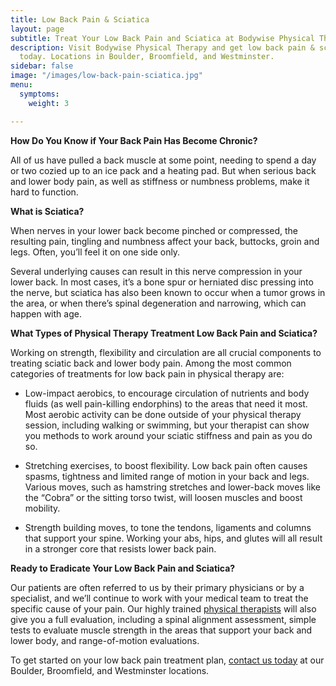 ```yaml
---
title: Low Back Pain & Sciatica
layout: page
subtitle: Treat Your Low Back Pain and Sciatica at Bodywise Physical Therapy
description: Visit Bodywise Physical Therapy and get low back pain & sciatica relief
  today. Locations in Boulder, Broomfield, and Westminster.
sidebar: false
image: "/images/low-back-pain-sciatica.jpg"
menu:
  symptoms:
    weight: 3

---
```

**How Do You Know if Your Back Pain Has Become Chronic?**

All of us have pulled a back muscle at some point, needing to spend a day or two cozied up to an ice pack and a heating pad. But when serious back and lower body pain, as well as stiffness or numbness problems, make it hard to function.

**What is Sciatica?**

When nerves in your lower back become pinched or compressed, the resulting pain, tingling and numbness affect your back, buttocks, groin and legs. Often, you’ll feel it on one side only.

Several underlying causes can result in this nerve compression in your lower back. In most cases, it’s a bone spur or herniated disc pressing into the nerve, but sciatica has also been known to occur when a tumor grows in the area, or when there’s spinal degeneration and narrowing, which can happen with age.

**What Types of Physical Therapy Treatment Low Back Pain and Sciatica?**

Working on strength, flexibility and circulation are all crucial components to treating sciatic back and lower body pain. Among the most common categories of treatments for low back pain in physical therapy are:

- Low-impact aerobics, to encourage circulation of nutrients and body fluids (as well pain-killing endorphins) to the areas that need it most. Most aerobic activity can be done outside of your physical therapy session, including walking or swimming, but your therapist can show you methods to work around your sciatic stiffness and pain as you do so.

- Stretching exercises, to boost flexibility. Low back pain often causes spasms, tightness and limited range of motion in your back and legs. Various moves, such as hamstring stretches and lower-back moves like the “Cobra” or the sitting torso twist, will loosen muscles and boost mobility.

- Strength building moves, to tone the tendons, ligaments and columns that support your spine. Working your abs, hips, and glutes will all result in a stronger core that resists lower back pain.

**Ready to Eradicate Your Low Back Pain and Sciatica?**

Our patients are often referred to us by their primary physicians or by a specialist, and we’ll continue to work with your medical team to treat the specific cause of your pain. Our highly trained [physical therapists](/our-staff/) will also give you a full evaluation, including a spinal alignment assessment, simple tests to evaluate muscle strength in the areas that support your back and lower body, and range-of-motion evaluations.

To get started on your low back pain treatment plan, [contact us today](/contact-us/) at our Boulder, Broomfield, and Westminster locations.